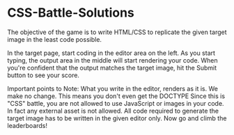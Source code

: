 # CSS-Battle-Solutions
The objective of the game is to write HTML/CSS to replicate the given target image in the least code possible.

In the target page, start coding in the editor area on the left. As you start typing, the output area in the middle will start rendering your code. When you're confident that the output matches the target image, hit the Submit button to see your score.

Important points to Note:
What you write in the editor, renders as it is. We make no change. This means you don't even get the DOCTYPE
Since this is "CSS" battle, you are not allowed to use JavaScript or images in your code. In fact any external asset is not allowed. All code required to generate the target image has to be written in the given editor only.
Now go and climb the leaderboards!
